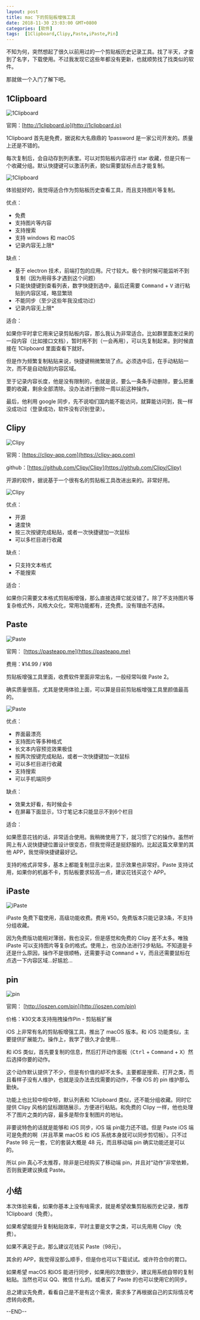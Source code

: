 ```yaml
---
layout: post
title: mac 下的剪贴板增强工具
date: 2018-11-30 23:03:00 GMT+0800
categories: [软件]
tags:  [1Clipboard,Clipy,Paste,iPaste,Pin]
---
```


不知为何，突然想起了很久以前用过的一个剪贴板历史记录工具。找了半天，才查到了名字，下载使用。不过我发现它这些年都没有更新，也就顺势找了找类似的软件。

那就做一个入门了解下吧。

<!-- more -->

## 1Clipboard

![1Clipboard](https://cdn0.yukapril.com/blog/2018-11-30-paste-1clipboard-1.png-wm.black)


官网：[http://1clipboard.io](http://1clipboard.io)

1Clipboard 首先是免费，据说和大名鼎鼎的 1password 是一家公司开发的。质量上还是不错的。

每次复制后，会自动存到列表里。可以对剪贴板内容进行 star 收藏，但是只有一个收藏分组。默认快捷键可以激活列表，貌似需要鼠标点击才能复制。

![1Clipboard](https://cdn0.yukapril.com/blog/2018-11-30-paste-1clipboard-2.png-wm.black)

体验挺好的，我觉得适合作为剪贴板历史查看工具，而且支持图片等复制。

优点：

* 免费
* 支持图片等内容
* 支持搜索
* 支持 windows 和 macOS
* 记录内容无上限*

缺点：

* 基于 electron 技术，前端打包的应用。尺寸较大。极个别时候可能监听不到复制（因为用得多才遇到这个问题）
* 只能快捷键到查看列表，数字快捷到选中，最后还需要 <kbd>Command</kbd> + <kbd>V</kbd> 进行粘贴到内容区域，略显繁琐
* 不能同步（至少这些年我没成功过）
* 记录内容无上限*

适合：

如果你平时拿它用来记录剪贴板内容，那么我认为非常适合。比如群里面发过来的一段内容（比如接口文档），暂时用不到（一会再用），可以先复制起来。到时候直接在 1Clipboard 里面查看下就好。

但是作为频繁复制粘贴来说，快捷键稍微繁琐了点。必须选中后，在手动粘贴一次，而不是自动贴到内容区域。

至于记录内容长度，他是没有限制的，也就是说，要么一条条手动删除，要么把重要的收藏，剩余全部清除。没办法进行删除一周以前这种操作。

最后，他利用 google 同步，先不说咱们国内能不能访问，就算能访问到，我一样没成功过（登录成功，软件没有识别登录）。

## Clipy 

![Clipy](https://cdn0.yukapril.com/blog/2018-11-30-paste-clipy-1.png-wm.black)

官网：[https://clipy-app.com](https://clipy-app.com)

github：[https://github.com/Clipy/Clipy](https://github.com/Clipy/Clipy)

开源的软件，据说基于一个很有名的剪贴板工具改进出来的。非常好用。

![Clipy](https://cdn0.yukapril.com/blog/2018-11-30-paste-clipy-2.png-wm.black)

优点：
* 开源
* 速度快
* 按三次按键完成粘贴，或者一次快捷键加一次鼠标
* 可以多栏目进行收藏

缺点：
* 只支持文本格式
* 不能搜索

适合：

如果你只需要文本格式剪贴板增强，那么直接选择它就没错了。除了不支持图片等复杂格式外，风格大众化，常用功能都有，还免费。没有理由不选择。

## Paste 

![Paste](https://cdn0.yukapril.com/blog/2018-11-30-paste-paste-1.jpg-wm.black)

官网： [https://pasteapp.me](https://pasteapp.me)

费用：¥14.99 / ¥98

剪贴板增强工具里面，收费软件里面非常出名，一般经常叫做 Paste 2。

确实质量很高，尤其是使用体验上面，可以算是目前剪贴板增强工具里颜值最高的。

![Paste](https://cdn0.yukapril.com/blog/2018-11-30-paste-paste-2.png-wm.black)

优点：
* 界面最漂亮
* 支持图片等多种格式
* 长文本内容预览效果极佳
* 按两次按键完成粘贴，或者一次快捷键加一次鼠标
* 可以多栏目进行收藏
* 支持搜索
* 可以手机端同步

缺点：
* 效果太好看，有时候会卡
* 在屏幕下面显示，13寸笔记本只能显示不到6个栏目

适合：

如果愿意花钱的话，非常适合使用。我稍微使用了下，就习惯了它的操作。虽然听网上有人说快捷键位置设计很变态，但我觉得还是挺舒服的。比起这篇文章里的其他 APP，我觉得快捷键最好记。

支持的格式非常多，基本上都能复制显示出来，显示效果也非常好。Paste 支持试用，如果你的机器不卡，剪贴板要求较高一点，建议花钱买这个 APP。

## iPaste

![iPaste](https://cdn0.yukapril.com/blog/2018-11-30-paste-ipaste-1.jpg-wm.black)

iPaste 免费下载使用，高级功能收费。费用 ¥50。免费版本只能记录3条，不支持分组收藏。

因为免费版功能相对薄弱，我也没买，但是感觉和免费的 Clipy 差不太多。唯独 iPaste 可以支持图片等复杂的格式。使用上，也没办法进行2步粘贴。不知道是卡还是什么原因，操作不是很顺畅，还需要手动 <kbd>Command</kbd> + <kbd>V</kbd>，而且还需要鼠标在点选一下内容区域...好尴尬...

## pin

![pin](https://cdn0.yukapril.com/blog/2018-11-30-paste-pin-1.png-wm.black)

官网： [http://ioszen.com/pin](http://ioszen.com/pin)


价格：¥30文本支持拖拽操作Pin - 剪贴板扩展

iOS 上非常有名的剪贴板增强工具，推出了 macOS 版本。和 iOS 功能类似，主要提供扩展能力。操作上，我学了很久才会使用...

和 iOS 类似，首先要复制的信息，然后打开动作面板（<kbd>Ctrl</kbd> + <kbd>Command</kbd> + <kbd>X</kbd>）然后选择你要的动作。

这个动作默认提供了不少，但是有价值的却不太多。主要都是搜索、打开之类，而且看样子没有人维护，也就是没办法去找需要的动作，不像 iOS 的 pin 维护那么勤快。

功能上也比较中规中矩，默认列表和 1Clipboard 类似，还不能分组收藏。同时它提供 Clipy 风格的鼠标跟随展示，方便进行粘贴。和免费的 Clipy 一样，他也处理不了图片之类的内容，最多是帮你复制图片的地址。

非要说特色的话就是能够和 iOS 同步，iOS 端 pin能力还不错。但是 Paste iOS 端可是免费的啊（并且苹果 macOS 和 iOS 系统本身就可以同步剪切板）。只不过 Paste 98 元一套，它的套装大概是 48 元，而且移动端 pin 确实功能还是可以的。

所以 pin 真心不太推荐，除非是已经购买了移动端 pin，并且对“动作”非常依赖，否则我更建议换成 Paste。

## 小结

本次体验来看，如果你基本上没有啥需求，就是希望收集剪贴板历史记录，推荐 1Clipboard（免费）。

如果希望能提升复制粘贴效率，平时主要是文字之类，可以先用用 Clipy（免费）。

如果不满足于此，那么建议花钱买 Paste（98元）。

其余的 APP，我觉得没那么顺手，但是你也可以下载试试。或许符合你的胃口。

如果希望 macOS 和iOS 能进行同步，如果用的次数很少，建议用系统自带的复制粘贴。当然也可以 QQ、微信 什么的。或者买了 Paste 的也可以使用它的同步。

总之建议先免费，看看自己是不是有这个需求，需求多了再根据自己的实际情况考虑转向收费。

--END--